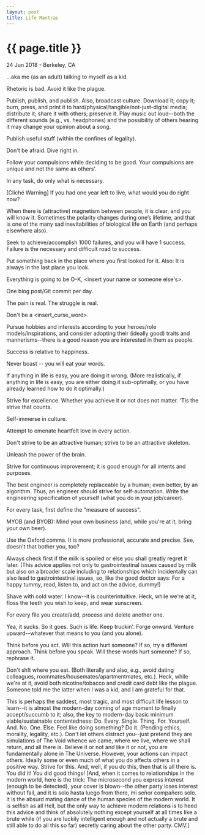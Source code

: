 ```yaml
---
layout: post
title: Life Mantras
---
```


{{ page.title }}
================

<p class="meta">24 Jun 2018 - Berkeley, CA</p>

...aka me (as an adult) talking to myself as a kid.

Rhetoric is bad. Avoid it like the plague.

Publish, publish, and publish. Also, broadcast culture. Download it; copy it; burn, press, and print it to hard/physical/tangible/not-just-digital media; distribute it; share it with others; preserve it. Play music out loud--both the different sounds (e.g., vs. headphones) and the possibility of others hearing it may change your opinion about a song.

Publish useful stuff (within the confines of legality).

Don't be afraid. Dive right in.

Follow your compulsions while deciding to be good. Your compulsions are unique and not the same as others'.

In any task, do only what is necessary.

[Cliché Warning] If you had one year left to live, what would you do right now?

When there is (attractive) magnetism between people, it is clear, and you will know it. Sometimes the polarity changes during one’s lifetime, and that is one of the many sad inevitabilities of biological life on Earth (and perhaps elsewhere also).

Seek to achieve/accomplish 1000 failures, and you will have 1 success. Failure is the necessary and difficult road to success.

Put something back in the place where you first looked for it. Also: It is always in the last place you look.

Everything is going to be O-K, <insert your name or someone else's>.

One blog post/Git commit per day.

The pain is real. The struggle is real.

Don't be a <insert_curse_word>.

Pursue hobbies and interests according to your heroes/role models/inspirations, and consider adopting their (ideally good) traits and mannerisms--there is a good reason you are interested in them as people.

Success is relative to happiness.

Never boast -- you will eat your words.

If anything in life is easy, you are doing it wrong. (More realistically, if anything in life is easy, you are either doing it sub-optimally, or you have already learned how to do it optimally.)

Strive for excellence. Whether you achieve it or not does not matter. 'Tis the strive that counts.

Self-immerse in culture.

Attempt to emenate heartfelt love in every action.

Don't strive to be an attractive human; strive to be an attractive skeleton.

Unleash the power of the brain.

Strive for continuous improvement; it is good enough for all intents and purposes.

The best engineer is completely replaceable by a human; even better, by an algorithm. Thus, an engineer should strive for self-automation. Write the engineering specification of yourself (what you do in your job/career).

For every task, first define the "measure of success".

MYOB (and BYOB): Mind your own business (and, while you're at it, bring your own beer).

Use the Oxford comma. It is more professional, accurate and precise. See, doesn't that bother you, too?

Always check first if the milk is spoiled or else you shall greatly regret it later. (This advice applies not only to gastrointestinal issues caused by milk but also on a broader scale including to relationships which incidentally can also lead to gastrointestinal issues, so, like the good doctor says: For a happy tummy, read, listen to, and act on the advice, dummy!)

Shave with cold water. I know--it is counterintuitive. Heck, while we're at it, floss the teeth you wish to keep, and wear sunscreen.

For every file you create/add, process and delete another one.

Yea, it sucks. So it goes. Such is life. Keep truckin'. Forge onward. Venture upward--whatever that means to you (and you alone).

Think before you act. Will this action hurt someone? If so, try a different approach. Think before you speak. Will these words hurt someone? If so, rephrase it.

Don't sh!t where you eat. (Both literally and also, e.g., avoid dating colleagues, roommates/housemates/apartmentmates, etc.). Heck, while we're at it, avoid both nicotine/tobacco and credit card debt like the plague. Someone told me the latter when I was a kid, and I am grateful for that.

This is perhaps the saddest, most tragic, and most difficult life lesson to learn--it is almost the modern-day coming of age moment to finally accept/succumb to it; also, the key to modern-day basic minimum viable/sustainable contentedness: Do. Every. Single. Thing. For. Yourself. And. No. One. Else. Feel like doing something? Do it. (Pending ethics, morality, legality, etc.). Don't let others distract you--just pretend they are simulations of The Void whence we came, where we live, where we shall return, and all there is. Believe it or not and like it or not, you are fundamentally alone in The Universe. However, your actions can impact others. Ideally some or even much of what you do affects others in a positive way. Strive for this. And, well, if you do this, then that is all there is. You did it! You did good things! [And, when it comes to relationships in the modern world, here is the trick: The microsecond you express interest (enough to be detected), your cover is blown--the other party loses interest without fail, and it is solo hasta luego from there, mi señor compañero solo. It is the absurd mating dance of the human species of the modern world. It is selfish as all Hell, but the only way to achieve modern relations is to heed this advice and think of absolutely nothing except yourself at all times like a brute while (if you are luckily intelligent enough and not actually a brute and still able to do all this so far) secretly caring about the other party. CMV.]